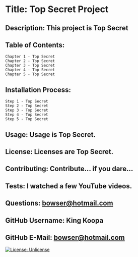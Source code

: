# Title:  Top Secret Project
## Description:  This project is Top Secret
## Table of Contents: 
```
Chapter 1 - Top Secret
Chapter 2 - Top Secret
Chapter 3 - Top Secret
Chapter 4 - Top Secret
Chapter 5 - Top Secret
```
## Installation Process: 
```
Step 1 - Top Secret
Step 2 - Top Secret
Step 3 - Top Secret
Step 4 - Top Secret
Step 5 - Top Secret
```
## Usage: Usage is Top Secret.
## License: Licenses are Top Secret.
## Contributing: Contribute... if you dare...
## Tests: I watched a few YouTube videos.
## Questions: bowser@hotmail.com
## GitHub Username: King Koopa
## GitHub E-Mail: bowser@hotmail.com
[![License: Unlicense](https://img.shields.io/badge/license-Unlicense-blue.svg)](http://unlicense.org/)